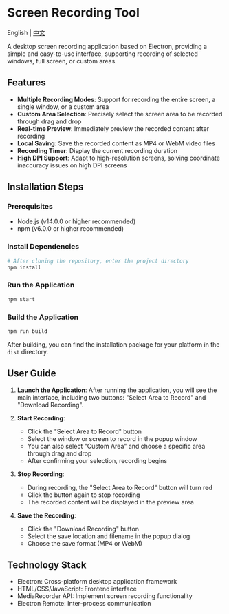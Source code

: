 # Screen Recording Tool

English | [中文](./README.md)

A desktop screen recording application based on Electron, providing a simple and easy-to-use interface, supporting recording of selected windows, full screen, or custom areas.

## Features

- **Multiple Recording Modes**: Support for recording the entire screen, a single window, or a custom area
- **Custom Area Selection**: Precisely select the screen area to be recorded through drag and drop
- **Real-time Preview**: Immediately preview the recorded content after recording
- **Local Saving**: Save the recorded content as MP4 or WebM video files
- **Recording Timer**: Display the current recording duration
- **High DPI Support**: Adapt to high-resolution screens, solving coordinate inaccuracy issues on high DPI screens

## Installation Steps

### Prerequisites

- Node.js (v14.0.0 or higher recommended)
- npm (v6.0.0 or higher recommended)

### Install Dependencies

```bash
# After cloning the repository, enter the project directory
npm install
```

### Run the Application

```bash
npm start
```

### Build the Application

```bash
npm run build
```

After building, you can find the installation package for your platform in the `dist` directory.

## User Guide

1. **Launch the Application**: After running the application, you will see the main interface, including two buttons: "Select Area to Record" and "Download Recording".

2. **Start Recording**:
   - Click the "Select Area to Record" button
   - Select the window or screen to record in the popup window
   - You can also select "Custom Area" and choose a specific area through drag and drop
   - After confirming your selection, recording begins

3. **Stop Recording**:
   - During recording, the "Select Area to Record" button will turn red
   - Click the button again to stop recording
   - The recorded content will be displayed in the preview area

4. **Save the Recording**:
   - Click the "Download Recording" button
   - Select the save location and filename in the popup dialog
   - Choose the save format (MP4 or WebM)

## Technology Stack

- Electron: Cross-platform desktop application framework
- HTML/CSS/JavaScript: Frontend interface
- MediaRecorder API: Implement screen recording functionality
- Electron Remote: Inter-process communication